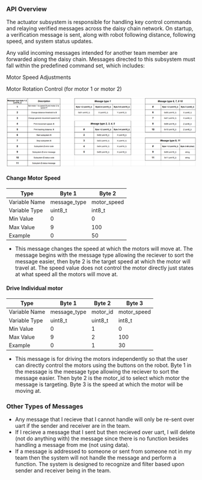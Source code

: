 
### API Overview

The actuator subsystem is responsible for handling key control commands and relaying verified messages across the daisy chain network. On startup, a verification message is sent, along with robot following distance, following speed, and system status updates.

Any valid incoming messages intended for another team member are forwarded along the daisy chain. Messages directed to this subsystem must fall within the predefined command set, which includes:

Motor Speed Adjustments

Motor Rotation Control (for motor 1 or motor 2)

![diagram_03](Mes_Str.png "Message types")

#### Change Motor Speed
| Type | Byte 1 | Byte 2 |
| ---- | ------ | ------ |
| Variable Name | message_type | motor_speed |
| Variable Type | uint8_t | int8_t |
| Min Value | 0 | 0 |
| Max Value | 9 | 100 |
| Example | 0 | 50 |

- This message changes the speed at which the motors will move at. The message begins with the message type allowing the reciever to sort the message easier, then byte 2 is the target speed at which the motor will travel at. The speed value does not control the motor directly just states at what speed all the motors will move at. 


#### Drive Individual motor
| Type | Byte 1 | Byte 2 | Byte 3 |
| ---- | ------ | ------ | ------ |
| Variable Name | message_type | motor_id | motor_speed |
| Variable Type | uint8_t | uint8_t | int8_t |
| Min Value | 0 | 1 | 0 |
| Max Value | 9 | 2| 100 |
| Example | 0 | 1 | 30 |

- This message is for driving the motors independently so that the user can directly control the motors using the buttons on the robot. Byte 1 in the message is the meesage type allowing the reciever to sort the message easier. Then byte 2 is the motor_id to select which motor the message is targeting. Byte 3 is the speed at which the motor will be moving at. 

### Other Types of Messages

- Any message that I recieve that I cannot handle will only be re-sent over uart if the sender and receiver are in the team.
- If I recieve a message that I sent but then recieved over uart, I will delete (not do anything with) the message since there is no function besides handling a message from me (not using data).
- If a message is addressed to someone or sent from someone not in my team then the system will not handle the message and perform a function. The system is designed to recognize and filter based upon sender and receiver being in the team. 
